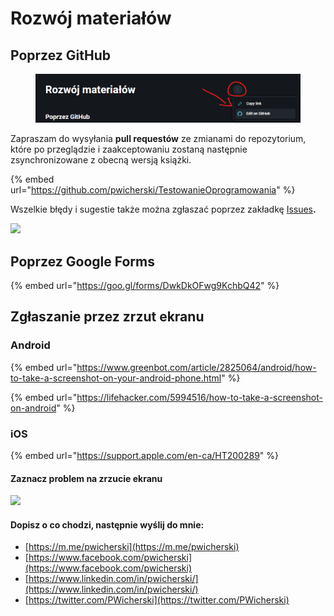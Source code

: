 # Rozwój materiałów

## Poprzez GitHub

<figure><img src=".gitbook/assets/Screenshot 2024-01-02 010849.png" alt=""><figcaption></figcaption></figure>

Zapraszam do wysyłania **pull requestów** ze zmianami do repozytorium, które po przeglądzie i zaakceptowaniu zostaną następnie zsynchronizowane z obecną wersją książki.

{% embed url="https://github.com/pwicherski/TestowanieOprogramowania" %}

Wszelkie błędy i sugestie także można zgłaszać poprzez zakładkę [Issues](https://github.com/pwicherski/TestowanieOprogramowania/issues)**.**

![](.gitbook/assets/screen-shot-2018-07-16-at-17.23.59.png)

## Poprzez Google Forms

{% embed url="https://goo.gl/forms/DwkDkOFwg9KchbQ42" %}

## Zgłaszanie przez zrzut ekranu

### Android

{% embed url="https://www.greenbot.com/article/2825064/android/how-to-take-a-screenshot-on-your-android-phone.html" %}

{% embed url="https://lifehacker.com/5994516/how-to-take-a-screenshot-on-android" %}

### iOS

{% embed url="https://support.apple.com/en-ca/HT200289" %}

#### Zaznacz problem na zrzucie ekranu

![](.gitbook/assets/screenshot\_20200109-180439\_chrome.jpg)

#### Dopisz o co chodzi, następnie wyślij do mnie:

* [https://m.me/pwicherski](https://m.me/pwicherski)
* [https://www.facebook.com/pwicherski](https://www.facebook.com/pwicherski)
* [https://www.linkedin.com/in/pwicherski/](https://www.linkedin.com/in/pwicherski/)
* [https://twitter.com/PWicherski](https://twitter.com/PWicherski)
